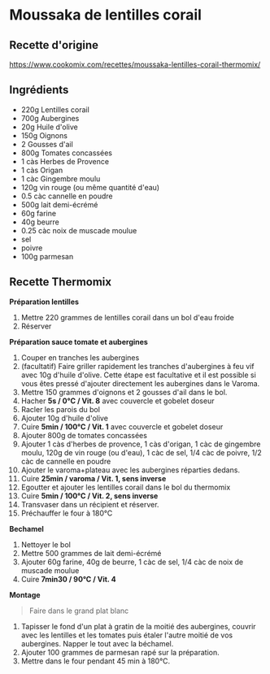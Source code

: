 # Moussaka de lentilles corail

## Recette d'origine
https://www.cookomix.com/recettes/moussaka-lentilles-corail-thermomix/

## Ingrédients
- 220g Lentilles corail
- 700g Aubergines
- 20g Huile d'olive
- 150g Oignons
- 2 Gousses d'ail
- 800g Tomates concassées
- 1 càs Herbes de Provence
- 1 càs Origan
- 1 càc Gingembre moulu
- 120g vin rouge (ou même quantité d'eau)
- 0.5 càc cannelle en poudre
- 500g lait demi-écrémé
- 60g farine
- 40g beurre
- 0.25 càc noix de muscade moulue
- sel
- poivre
- 100g parmesan

## Recette Thermomix
**Préparation lentilles**
1. Mettre 220 grammes de lentilles corail dans un bol d'eau froide
2. Réserver

**Préparation sauce tomate et aubergines**
1. Couper en tranches les aubergines
2. (facultatif) Faire griller rapidement les tranches d'aubergines à feu vif avec 10g d'huile d'olive. Cette étape est facultative et il est possible si vous êtes pressé d'ajouter directement les aubergines dans le Varoma.
3. Mettre 150 grammes d'oignons et 2 gousses d'ail dans le bol.
4. Hacher **5s / 0°C / Vit. 8** avec couvercle et gobelet doseur
5. Racler les parois du bol
6. Ajouter 10g d'huile d'olive
7. Cuire **5min / 100°C / Vit. 1**  avec couvercle et gobelet doseur
8. Ajouter 800g de tomates concassées
9. Ajouter 1 càs d'herbes de provence, 1 càs d'origan, 1 càc de gingembre moulu, 120g de vin rouge (ou d'eau), 1 càc de sel, 1/4 càc de poivre, 1/2 càc de cannelle en poudre
10. Ajouter le varoma+plateau avec les aubergines réparties dedans.
11. Cuire **25min / varoma / Vit. 1, sens inverse**
12. Egoutter et ajouter les lentilles corail dans le bol du thermomix
13. Cuire **5min / 100°C / Vit. 2, sens inverse**
14. Transvaser dans un récipient et réserver.
15. Préchauffer le four à 180°C

**Bechamel**
1. Nettoyer le bol
2. Mettre 500 grammes de lait demi-écrémé
3. Ajouter 60g farine, 40g de beurre, 1 càc de sel, 1/4 càc de noix de muscade moulue
4. Cuire **7min30 / 90°C / Vit. 4**

**Montage**
> Faire dans le grand plat blanc

1. Tapisser le fond d'un plat à gratin de la moitié des aubergines, couvrir avec les lentilles et les tomates puis étaler l'autre moitié de vos aubergines. Napper le tout avec la béchamel.
2. Ajouter 100 grammes de parmesan rapé sur la préparation.
3. Mettre dans le four pendant 45 min à 180°C.




<!--## Modifications
- Liste des modifications -->
